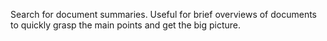 Search for document summaries. Useful for brief overviews of documents to quickly grasp the main points and get the big picture.